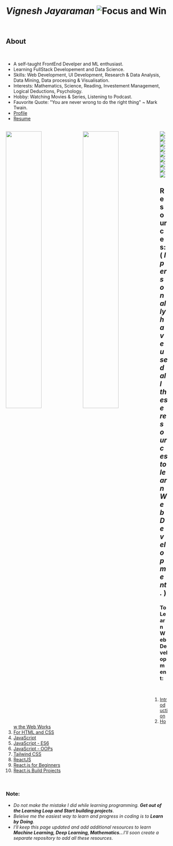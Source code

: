 # *Vignesh Jayaraman*   ![Focus and Win](https://user-images.githubusercontent.com/58518192/87162442-bf3e8180-c2e7-11ea-9f2a-53a50306b7ce.gif)

<br>


## About

<br>

- A self-taught FrontEnd Develper and ML enthusiast.
- Learning FullStack Developement and Data Science.
- Skills:    Web Development, UI Development, Research & Data Analysis, Data Mining, Data processing & Visualisation.
- Interests: Mathematics, Science, Reading, Investement Management, Logical Deductions, Psychology.
- Hobby:     Watching Movies & Series, Listening to Podcast.
- Fauvorite Quote: "You are never wrong to do the right thing" ~ Mark Twain.
- [Profile](https://www.0xabdulkhalid.ml)
- [Resume]("")

<br>

<img  align="left" width="47%" src="https://github-readme-stats.vercel.app/api?username=Vignesh-Jayaram&hide=prs&show_icons=true&theme=transparent"/>

<img align="left" width="47%" src="https://github-readme-stats.vercel.app/api/top-langs/?username=Vignesh-Jayaram&layout=compact"/>

<img align="left" src="https://img.shields.io/badge/node.js-6DA55F?style=for-the-badge&logo=node.js&logoColor=white" />

<img align="left" src="https://img.shields.io/badge/react-%2320232a.svg?style=for-the-badge&logo=react&logoColor=%2361DAFB" />
<img align="left" src="https://img.shields.io/badge/javascript-%23323330.svg?style=for-the-badge&logo=javascript&logoColor=%23F7DF1E" />
<img src="https://img.shields.io/badge/python-3670A0?style=for-the-badge&logo=python&logoColor=ffdd54" />
<img align="left" src="https://img.shields.io/badge/django-%23092E20.svg?style=for-the-badge&logo=django&logoColor=white" />
<img align="left" src="https://img.shields.io/badge/mysql-%2300f.svg?style=for-the-badge&logo=mysql&logoColor=white" />
<img align="left" src="https://img.shields.io/badge/html5-%23E34F26.svg?style=for-the-badge&logo=html5&logoColor=white" />
<img align="left" src="https://img.shields.io/badge/css3-%231572B6.svg?style=for-the-badge&logo=css3&logoColor=white" />
<img src="https://img.shields.io/badge/tailwindcss-%2338B2AC.svg?style=for-the-badge&logo=tailwind-css&logoColor=white" />

## Resources: ( *I personally have used all these resources to learn Web Development.* )
### To Learn Web Development:
<br>

1. [Introduction](https://www.youtube.com/watch?v=C-EHoNfkoDM)
2. [How the Web Works](https://www.youtube.com/watch?v=hJHvdBlSxug)
3. [For HTML and CSS](https://www.w3schools.com/)
4. [JavaScript](https://www.youtube.com/watch?v=W6NZfCO5SIk)
5. [JavaScript - ES6](https://www.youtube.com/watch?v=NCwa_xi0Uuc)
6. [JavaScript - OOPs](https://www.youtube.com/watch?v=PFmuCDHHpwk)
7. [Tailwind CSS](https://www.youtube.com/watch?v=dFgzHOX84xQ)
8. [ReactJS](https://www.youtube.com/watch?v=Ke90Tje7VS0)
9. [React.js for Beginners](https://www.youtube.com/playlist?list=PLf16UKl7nR5ARPKtuI76E-ShyaiKH50IF)
10. [React.js Build Projects](https://www.youtube.com/@SonnySangha)

<br>

### Note:
- *Do not make the mistake I did while learning programming. **Get out of the Learning Loop and Start building projects***.
- *Beleive me the easiest way to learn and progress in coding is to **Learn by Doing***.
- *I'll keep this page updated and add additional resources to learn **Machine Learning, Deep Learning, Mathematics..**.I'll soon create a separate repository to add all these resources*.
